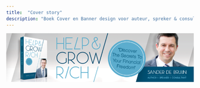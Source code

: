 ```yaml
---
title:  "Cover story"
description: "Boek Cover en Banner design voor auteur, spreker & consultant Sander de Bruijn"
---
```


![Actie](images/work/HGR_800x210px_site.png)
